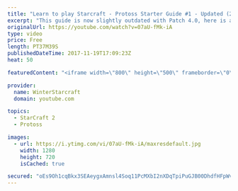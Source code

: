 ```yaml
---
title: "Learn to play Starcraft - Protoss Starter Guide #1 - Updated (2017)"
excerpt: "This guide is now slightly outdated with Patch 4.0, here is a completely up to date guide! https://www.youtube.com/watch?v=x3ZkSX0tJg4 We go over the basics of understanding Protoss, the SPACE WARRIOR RACE ;)  This guide is meant for those who have a basic understanding of Starcraft but don't really"
originalUrl: https://youtube.com/watch?v=07aU-fMk-iA
type: video
price: Free
length: PT37M39S
publishedDateTime: 2017-11-19T17:09:23Z
heat: 50

featuredContent: "<iframe width=\"800\" height=\"500\" frameborder=\"0\" src=\"https://www.youtube.com/embed/07aU-fMk-iA\" allow=\"accelerometer; autoplay; encrypted-media; gyroscope; picture-in-picture\" allowfullscreen></iframe>"

provider:
  name: WinterStarcraft
  domain: youtube.com

topics:
  - StarCraft 2
  - Protoss

images:
  - url: https://i.ytimg.com/vi/07aU-fMk-iA/maxresdefault.jpg
    width: 1280
    height: 720
    isCached: true

secured: "oEs9Oh1cqBkx3SEAeygxAmnsl4Soq11PcMXbI2nXDqTpiPuGJB00DhdfHFpWvX8xUjgjpt3Idr3HdzypUbcYzoEmbgeojbGzK1g/cBvKuFGxVj7H82Z3r4w4s0A3Oj2DyWRbdK3r6PvttziDNZrazLSbZj9wiOgryYM8zdUxt1slHQsP2zAIQcpSf6XLEebORLCmw1WaKo3HT4sl3gzg+ezpq1YBgz3IWNpEC0QE9I4zNCpj1VnSYDfuSvkeP5Hbtpe0C+hjvMQp0pJrHnhKXX+stj/vDXJxdNg9fLWTt5HiXUSiF2SL3Wl9OrVsAzZSi8lMcbCd3DYH1XvHDdQ0R4MQwQh9HFs3o/EHNTfaYeaabjTDT2bGsi5tFLYxSHKFVL7ZTw0Lk23KGipt7+1rxuXg6/Bj+HzCmZCMNupEParvPK1f7UtjFQQzWHqsvdlE;hwLhhCZcl/4JuaNlln6/rA=="
---
```


